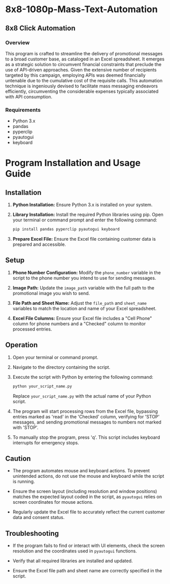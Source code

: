 # 8x8-1080p-Mass-Text-Automation
## 8x8 Click Automation

### Overview

This program is crafted to streamline the delivery of promotional messages to a broad customer base, as cataloged in an Excel spreadsheet. It emerges as a strategic solution to circumvent financial constraints that preclude the use of API-driven approaches. Given the extensive number of recipients targeted by this campaign, employing APIs was deemed financially untenable due to the cumulative cost of the requisite calls. This automation technique is ingeniously devised to facilitate mass messaging endeavors efficiently, circumventing the considerable expenses typically associated with API consumption.

### Requirements

- Python 3.x
- pandas
- pyperclip
- pyautogui
- keyboard

# Program Installation and Usage Guide

## Installation

1. **Python Installation:** Ensure Python 3.x is installed on your system.

2. **Library Installation:** Install the required Python libraries using pip. Open your terminal or command prompt and enter the following command:

    ```bash
    pip install pandas pyperclip pyautogui keyboard
    ```

3. **Prepare Excel File:** Ensure the Excel file containing customer data is prepared and accessible.

## Setup

1. **Phone Number Configuration:** Modify the `phone_number` variable in the script to the phone number you intend to use for sending messages.

2. **Image Path:** Update the `image_path` variable with the full path to the promotional image you wish to send.

3. **File Path and Sheet Name:** Adjust the `file_path` and `sheet_name` variables to match the location and name of your Excel spreadsheet.

4. **Excel File Columns:** Ensure your Excel file includes a "Cell Phone" column for phone numbers and a "Checked" column to monitor processed entries.

## Operation

1. Open your terminal or command prompt.

2. Navigate to the directory containing the script.

3. Execute the script with Python by entering the following command:

    ```bash
    python your_script_name.py
    ```

    Replace `your_script_name.py` with the actual name of your Python script.

4. The program will start processing rows from the Excel file, bypassing entries marked as 'read' in the 'Checked' column, verifying for 'STOP' messages, and sending promotional messages to numbers not marked with 'STOP'.

5. To manually stop the program, press 'q'. This script includes keyboard interrupts for emergency stops.

## Caution

- The program automates mouse and keyboard actions. To prevent unintended actions, do not use the mouse and keyboard while the script is running.

- Ensure the screen layout (including resolution and window positions) matches the expected layout coded in the script, as `pyautogui` relies on screen coordinates for mouse actions.

- Regularly update the Excel file to accurately reflect the current customer data and consent status.

## Troubleshooting

- If the program fails to find or interact with UI elements, check the screen resolution and the coordinates used in `pyautogui` functions.

- Verify that all required libraries are installed and updated.

- Ensure the Excel file path and sheet name are correctly specified in the script.
